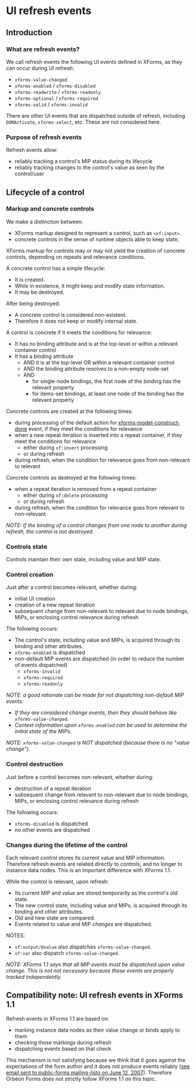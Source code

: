 # UI refresh events

<!-- toc -->

## Introduction

### What are refresh events?

We call refresh events the following UI events defined in XForms, as they can occur during UI refresh:

* `xforms-value-changed`
* `xforms-enabled` / `xforms-disabled`
* `xforms-readwrite` / `xforms-readonly`
* `xforms-optional` / `xforms-required`
* `xforms-valid` / `xforms-invalid`

There are other UI events that are dispatched outside of refresh, including `DOMActivate`, `xforms-select`, etc. These are not considered here.

### Purpose of refresh events

Refresh events allow:

- reliably tracking a control's MIP status during its lifecycle
- reliably tracking changes to the control's value as seen by the control/user

<!--
Use cases include:

- performing JavaScript creation/destruction of resources associated with custom controls when a group or other containing control becomes relevant/non-relevant
- tracking control validity for displaying a summary of form errors
-->

<!--

### Relevance

The concept of "relevance" for a control relates to whether the control is "active" in the UI. A non-relevant control is typically not shown at all. We use the following notions:  

- A relevant control concretely exists, in that it has a run-time object representing the UI control and its state, associated with its template in the markup.  
- A non-relevant control does not exist. Only a template for it exists in the markup.
- A control goes from non-extant to extant by a process of creation.
- A control goes from extant to non-extant by a process of destruction.

In XForms 1.1, the notions above are already supported by the language related to the creation and destruction of repeat iterations, although they are absent from other parts of the spec.

XForms 1.1 only discusses creation/destruction (relevance changes) after the initial UI has been initialized.

Creation and destruction can happen in the following situations:  

- creation  
    - initial UI creation
    - creation of a new repeat iteration
    - subsequent change from non-relevant to relevant due to node bindings, MIPs, or enclosing control relevance during refresh
- destruction
    - destruction of a repeat iteration
    - subsequent change from relevant to non-relevant due to node bindings, MIPs, or enclosing control relevance during refresh

There are two ways of addressing the cases not covered by XForms 1.1:  

1. Use xforms-enabled/xforms-disabled
2. Use new events

For simplicity and consistency reasons, we choose option #1 and dispatch xforms-enabled/xforms-disabled in all the cases above.

Rules:  

- Every control receives `xforms-enabled` after being created (becoming relevant).
- Every control receives `xforms-disabled` before being destroyed (becoming non-relevant).
- While a control is relevant, it can get refresh events updates for the other refresh events (more on this below).  

## Repeat handling

In XForms, repeat processing works as follows:

- For each repeat iteration, a "repeat object" (implicit group) is created, containing the "run-time objects" representing the UI controls for that iteration.
- "the user interface form controls generated for the repeat object are initialized in the same manner as the user interface initialization that is performed during default processsing of `xforms-model-construct-done`"  

This means that user interface controls can be updated in these circumstances:  

1. during UI initialization  
2. during refresh
3. just after the update of a repeat’s set of items (through `xf:insert` / `xf:delete`)

An important question is whether refresh events must be dispatched after repeat node-set update, or only during refresh.

For xforms-disabled, there is an issue: if the controls are removed from the UI just after an xf:delete, then it is not possible to dispatch xforms-disabled events during a subsequent refresh because at that time, the controls will have disappeared already, and it is not possible to dispatch an event to a non-existing (non-relevant) control. So the only solution seems to be to dispatch xforms-disabled just before the controls are removed from the UI.

What about control creation? Could dispatching of events be deferred until a subsequent refresh? That could be possible except for the following problem: a control becomes relevant in a new iteration, then the iteration is removed before the subsequent refresh. In that case, the control would get xforms-disabled without ever getting xforms-enabled. So it seems that here again, xforms-enabled must be dispatched just after the creation of the new repeat iteration.

Rules:  

- After the creation of new repeat iterations (as a result of `xf:insert`), refresh events are dispatched for the newly created controls.
- Just before destruction of repeat iterations (as a result of `xf:delete`), refresh events are dispatched for the controls to be destroyed.

-->

## Lifecycle of a control

### Markup and concrete controls

We make a distinction between:

* XForms markup designed to represent a control, such as `<xf:input>`.
* concrete controls in the sense of runtime objects able to keep state.

XForms markup for controls may or may not yield the creation of concrete controls, depending on repeats and relevance conditions.

A concrete control has a simple lifecycle:

- It is created.
- While in existence, it might keep and modify state information.
- It may be destroyed.

After being destroyed:

- A concrete control is considered non-existent.
- Therefore it does not keep or modify internal state.

<!--
_NOTE: This solution equates existence, relevance, and visibility. As of 2010-10, the XForms working group is discussing whether some of these concepts should be separated._
-->

A control is concrete if it meets the conditions for relevance:

- It has no binding attribute and is at the top-level or within a relevant container control
- It has a binding attribute
    - AND it is at the top-level OR within a relevant container control
    - AND the binding attribute resolves to a non-empty node-set
    - AND
        - for single-node bindings, the first node of the binding has the relevant property
        - for items-set bindings, at least one node of the binding has the relevant property

Concrete controls are created at the following times:

- during processing of the default action for [xforms-model-construct-done][2] event, if they meet the conditions for relevance
- when a new repeat iteration is inserted into a repeat container, if they meet the conditions for relevance
    - either during `xf:insert` processing
    - or during refresh
- during refresh, when the condition for relevance goes from non-relevant to relevant

Concrete controls as destroyed at the following times:

- when a repeat iteration is removed from a repeat container
    - either during `xf:delete` processing
    - or during refresh
- during refresh, when the condition for relevance goes from relevant to non-relevant

_NOTE: If the binding of a control changes from one node to another during refresh, the control is not destroyed._

<!--
_[TODO: document instance replacement]_

_[TODO: document predicates changed]_

_[TODO: document unbound controls (e.g. trigger, group w/o ref)]_
-->

### Controls state

Controls maintain their own state, including value and MIP state.

### Control creation

Just after a control becomes relevant, whether during:  

- initial UI creation
- creation of a new repeat iteration
- subsequent change from non-relevant to relevant due to node bindings, MIPs, or enclosing control relevance during refresh  

The following occurs:  

- The control's state, including value and MIPs, is acquired through its binding and other attributes.
- `xforms-enabled` is dispatched
- non-default MIP events are dispatched (in order to reduce the number of events dispatched)  
    - `xforms-invalid`
    - `xforms-required`
    - `xforms-readonly`
    
_NOTE: a good rationale can be made for not dispatching non-default MIP events:_
- _If they are considered change events, then they should behave like `xforms-value-changed`._
- _Context information upon `xforms-enabled` can be used to determine the initial state of the MIPs._

_NOTE: `xforms-value-changed` is NOT dispatched (because there is no "value change")._

<!--
- _NOTE: We should add context information to all these events to provide access to_
    - _value_
    - _MIPs_
    - _Q: what happens just before the control becomes non-relevant?_  
-->

### Control destruction

Just before a control becomes non-relevant, whether during:  

- destruction of a repeat iteration
- subsequent change from relevant to non-relevant due to node bindings, MIPs, or enclosing control relevance during refresh

The following occurs:  

* `xforms-disabled` is dispatched
* no other events are dispatched  

### Changes during the lifetime of the control

Each relevant control stores its current value and MIP information. Therefore refresh events are related directly to controls, and no longer to instance data nodes. This is an important difference with XForms 1.1.

While the control is relevant, upon refresh:  

- Its current MIP and value are stored temporarily as the control's old state.  
- The new control state, including value and MIPs, is acquired through its binding and other attributes.  
- Old and new state are compared.  
- Events related to value and MIP _changes_ are dispatched.

NOTES:

- `xf:output/@value` also dispatches `xforms-value-changed`.
- `xf:var` also dispatch `xforms-value-changed`.

_NOTE: XForms 1.1 says that all MIP events must be dispatched upon value change. This is not not necessary because those events are properly tracked independently._

<!--
## Open questions

### Handling of relevance events for non-single-node binding controls

Relevance is a property which can apply to any XForms control, not only controls with a single-node binding. But is there any concrete case where this would apply currently:  

* xf:repeat
    * thought: handling at level of individual iterations is probably better and would also allow detecting the insertion of new iterations (xforms-enabled)
    * could complete this with new event xxforms-iteration-moved  
* xxf:dialog
    * thought: wait until standard xf:dialog is better formalized by XForms WG, in the meanwhile we do not need relevance  
* xf:case (not really a control!)
    * already gets xforms-selected  
* component
    * thought: if we keep thinking of it as a non-XForms-specific construct, then it should not get xforms-enabled/disabled  

### Alerts attached to data nodes by constraints

[TODO]
-->

<!--
## RFE: refresh done event?

It could be useful to add an xxforms-refresh-done event. This event could be used:

* to mark the end of a particular refresh
* possibly, contain context information such as whether
    * control values changed
    * repeat iterations added/removed (?)
    * relevance changed
    * etc.
-->

## Compatibility note: UI refresh events in XForms 1.1

Refresh events in XForms 1.1 are based on:

- marking instance data nodes as their value change or binds apply to them
- checking those markings during refresh
- dispatching events based on that check

This mechanism is not satisfying because we think that it goes against the expectations of the form author and it does not produce events reliably ([see email sent to public-forms mailing-listo on June 12, 2007][1]). Therefore Orbeon Forms does not strictly follow XForms 1.1 on this topic.


[1]: http://lists.w3.org/Archives/Public/public-forms/2007Jun/0030.html
[2]: http://www.w3.org/TR/xforms11/#evt-modelConstructDone
